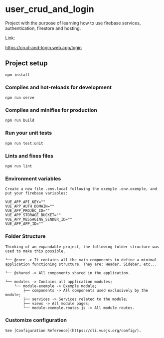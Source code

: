 # user_crud_and_login

Project with the purpose of learning how to use firebase services, authentication, firestore and hosting.

Link:

https://crud-and-login.web.app/login


## Project setup
```
npm install
```

### Compiles and hot-reloads for development
```
npm run serve
```

### Compiles and minifies for production
```
npm run build
```

### Run your unit tests
```
npm run test:unit
```

### Lints and fixes files
```
npm run lint
```

### Environment variables
```
Create a new file .env.local following the exemple .env.exemple, and put your firebase variables:

VUE_APP_API_KEY=""
VUE_APP_AUTH_DOMAIN=""
VUE_APP_PROJEC_ID=""
VUE_APP_STORAGE_BUCKET=""
VUE_APP_MESSAGING_SENDER_ID=""
VUE_APP_APP_ID=""
```

### Folder Structure
```
Thinking of an expandable project, the following folder structure was used to make this possible.
```
```
└── @core -> It contains all the main components to define a minimal application functioning structure. They are: Header, Sidebar, etc...
```
```
└── @shared -> All components shared in the application.
```
```
└── modules -> Contains all application modules;
    └── module-exemple -> Exemple module;
        ├── components -> All components used exclusively by the module;
        ├── services -> Services related to the module;
        ├── views -> All module pages;
        └── module-exemple.routes.js -> All module routes.
```

### Customize configuration
```
See [Configuration Reference](https://cli.vuejs.org/config/).
